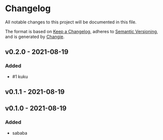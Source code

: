 # Changelog
All notable changes to this project will be documented in this file.

The format is based on [Keep a Changelog](https://keepachangelog.com/en/1.0.0/),
adheres to [Semantic Versioning](https://semver.org/spec/v2.0.0.html),
and is generated by [Changie](https://github.com/miniscruff/changie).

## v0.2.0 - 2021-08-19
### Added
* #1 kuku

## v0.1.1 - 2021-08-19

## v0.1.0 - 2021-08-19
### Added
* sababa